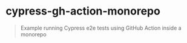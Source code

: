 # cypress-gh-action-monorepo
> Example running Cypress e2e tests using GitHub Action inside a monorepo
